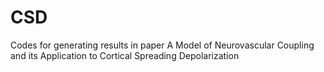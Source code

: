 # CSD
Codes for generating results in paper A Model of Neurovascular Coupling and its Application to Cortical Spreading Depolarization
